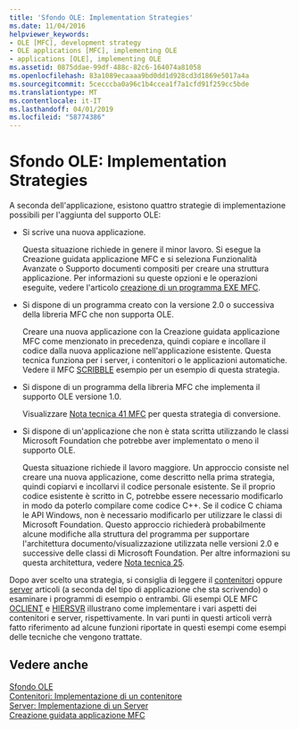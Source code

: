 ```yaml
---
title: 'Sfondo OLE: Implementation Strategies'
ms.date: 11/04/2016
helpviewer_keywords:
- OLE [MFC], development strategy
- OLE applications [MFC], implementing OLE
- applications [OLE], implementing OLE
ms.assetid: 0875ddae-99df-488c-82c6-164074a81058
ms.openlocfilehash: 83a1089ecaaaa9bd0dd1d928cd3d1869e5017a4a
ms.sourcegitcommit: 5cecccba0a96c1b4ccea1f7a1cfd91f259cc5bde
ms.translationtype: MT
ms.contentlocale: it-IT
ms.lasthandoff: 04/01/2019
ms.locfileid: "58774386"
---
```

# <a name="ole-background-implementation-strategies"></a>Sfondo OLE: Implementation Strategies

A seconda dell'applicazione, esistono quattro strategie di implementazione possibili per l'aggiunta del supporto OLE:

- Si scrive una nuova applicazione.

   Questa situazione richiede in genere il minor lavoro. Si esegue la Creazione guidata applicazione MFC e si seleziona Funzionalità Avanzate o Supporto documenti compositi per creare una struttura applicazione. Per informazioni su queste opzioni e le operazioni eseguite, vedere l'articolo [creazione di un programma EXE MFC](../mfc/reference/mfc-application-wizard.md).

- Si dispone di un programma creato con la versione 2.0 o successiva della libreria MFC che non supporta OLE.

   Creare una nuova applicazione con la Creazione guidata applicazione MFC come menzionato in precedenza, quindi copiare e incollare il codice dalla nuova applicazione nell'applicazione esistente. Questa tecnica funziona per i server, i contenitori o le applicazioni automatiche. Vedere il MFC [SCRIBBLE](../overview/visual-cpp-samples.md) esempio per un esempio di questa strategia.

- Si dispone di un programma della libreria MFC che implementa il supporto OLE versione 1.0.

   Visualizzare [Nota tecnica 41 MFC](../mfc/tn041-mfc-ole1-migration-to-mfc-ole-2.md) per questa strategia di conversione.

- Si dispone di un'applicazione che non è stata scritta utilizzando le classi Microsoft Foundation che potrebbe aver implementato o meno il supporto OLE.

   Questa situazione richiede il lavoro maggiore. Un approccio consiste nel creare una nuova applicazione, come descritto nella prima strategia, quindi copiarvi e incollarvi il codice personale esistente. Se il proprio codice esistente è scritto in C, potrebbe essere necessario modificarlo in modo da poterlo compilare come codice C++. Se il codice C chiama le API Windows, non è necessario modificarlo per utilizzare le classi di Microsoft Foundation. Questo approccio richiederà probabilmente alcune modifiche alla struttura del programma per supportare l'architettura documento/visualizzazione utilizzata nelle versioni 2.0 e successive delle classi di Microsoft Foundation. Per altre informazioni su questa architettura, vedere [Nota tecnica 25](../mfc/tn025-document-view-and-frame-creation.md).

Dopo aver scelto una strategia, si consiglia di leggere il [contenitori](../mfc/containers.md) oppure [server](../mfc/servers.md) articoli (a seconda del tipo di applicazione che sta scrivendo) o esaminare i programmi di esempio o entrambi. Gli esempi OLE MFC [OCLIENT](../overview/visual-cpp-samples.md) e [HIERSVR](../overview/visual-cpp-samples.md) illustrano come implementare i vari aspetti dei contenitori e server, rispettivamente. In vari punti in questi articoli verrà fatto riferimento ad alcune funzioni riportate in questi esempi come esempi delle tecniche che vengono trattate.

## <a name="see-also"></a>Vedere anche

[Sfondo OLE](../mfc/ole-background.md)<br/>
[Contenitori: Implementazione di un contenitore](../mfc/containers-implementing-a-container.md)<br/>
[Server: Implementazione di un Server](../mfc/servers-implementing-a-server.md)<br/>
[Creazione guidata applicazione MFC](../mfc/reference/mfc-application-wizard.md)
